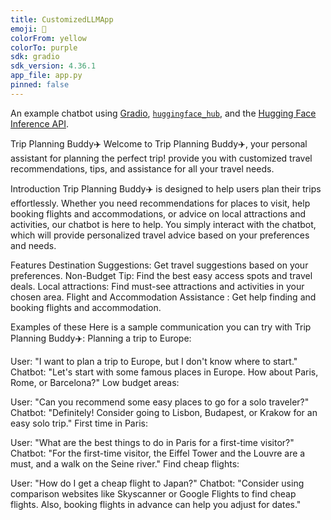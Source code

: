 ```yaml
---
title: CustomizedLLMApp
emoji: 💬
colorFrom: yellow
colorTo: purple
sdk: gradio
sdk_version: 4.36.1
app_file: app.py
pinned: false
---
```


An example chatbot using [Gradio](https://gradio.app), [`huggingface_hub`](https://huggingface.co/docs/huggingface_hub/v0.22.2/en/index), and the [Hugging Face Inference API](https://huggingface.co/docs/api-inference/index).

Trip Planning Buddy✈️
Welcome to Trip Planning Buddy✈️, your personal assistant for planning the perfect trip! provide you with customized travel recommendations, tips, and assistance for all your travel needs.

Introduction
Trip Planning Buddy✈️ is designed to help users plan their trips effortlessly. Whether you need recommendations for places to visit, help booking flights and accommodations, or advice on local attractions and activities, our chatbot is here to help. You simply interact with the chatbot, which will provide personalized travel advice based on your preferences and needs.

Features
Destination Suggestions: Get travel suggestions based on your preferences.
Non-Budget Tip: Find the best easy access spots and travel deals.
Local attractions: Find must-see attractions and activities in your chosen area.
Flight and Accommodation Assistance : Get help finding and booking flights and accommodation.

Examples of these
Here is a sample communication you can try with Trip Planning Buddy✈️:
Planning a trip to Europe:

User: "I want to plan a trip to Europe, but I don't know where to start."
Chatbot: "Let's start with some famous places in Europe. How about Paris, Rome, or Barcelona?"
Low budget areas:

User: "Can you recommend some easy places to go for a solo traveler?"
Chatbot: "Definitely! Consider going to Lisbon, Budapest, or Krakow for an easy solo trip."
First time in Paris:

User: "What are the best things to do in Paris for a first-time visitor?"
Chatbot: "For the first-time visitor, the Eiffel Tower and the Louvre are a must, and a walk on the Seine river."
Find cheap flights:

User: "How do I get a cheap flight to Japan?"
Chatbot: "Consider using comparison websites like Skyscanner or Google Flights to find cheap flights. Also, booking flights in advance can help you adjust for dates."
